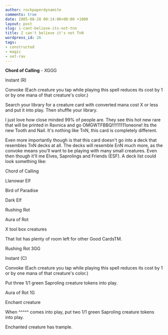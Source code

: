 ```yaml
---
author: rockpaperdynamite
comments: true
date: 2005-08-28 00:14:00+00:00 +1000
layout: post
slug: i-cant-believe-its-not-tnn
title: I can't believe it's not TnN
wordpress_id: 26
tags:
- constructed
- magic
- set-rav
---
```


**Chord of Calling** - XGGG  

Instant (R)  

Convoke (Each creature you tap while playing this spell reduces its cost by 1 or by one mana of that creature's color.)  

Search your library for a creature card with converted mana cost X or less and put it into play. Then shuffle your library.

I just love how close minded 99% of people are. They see this hot new rare that will be printed in Ravnica and go OMGWTFBBQ!!!!11111oneone! Its the new Tooth and Nail. It's nothing like TnN, this card is completely different.

Even more importantly though is that this card doesn't go into a deck that resembles TnN decks at all. The decks will resemble EnN much more, as the convoke means you'll want to be playing with many small creatures. Even then though it'll me Elves, Saprolings and Friends (ESF). A deck list could look something like:

Chord of Calling  

Llanowar Elf  

Bird of Paradise  

Dark Elf  

Rushing Rot  

Aura of Rot  

X tool box creatures

That list has plenty of room left for other Good CardsTM.

Rushing Rot  3GG  

Instant (C)  

Convoke (Each creature you tap while playing this spell reduces its cost by 1 or by one mana of that creature's color.)  

Put three 1/1 green Saproling creature tokens into play.

Aura of Rot  1G  

Enchant creature  

When ^^^^^ comes into play, put two 1/1 green Saproling creature tokens into play.  

Enchanted creature has trample.
